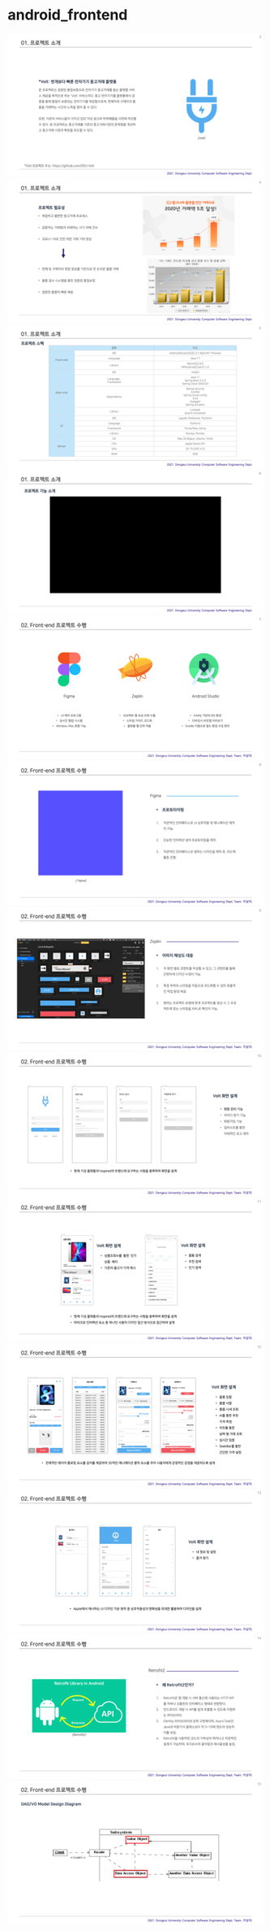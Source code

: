 # android_frontend


<img src="./images/3.png">

<img src="./images/4.png">

<img src="./images/5.png">

<img src="./images/6.png">

<img src="./images/7.png">

<img src="./images/8.png">

<img src="./images/9.png">

<img src="./images/10.png">

<img src="./images/11.png">

<img src="./images/12.png">

<img src="./images/13.png">

<img src="./images/14.png">

<img src="./images/15.png">
